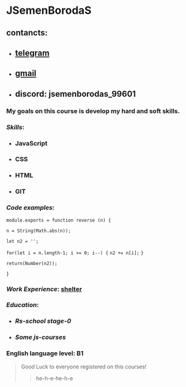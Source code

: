 # JSemenBorodaS
## contancts:
* ## [telegram](t.me/Xisuy)
* ## [gmail](jsemenborodas@gmail.com)
* ## discord: jsemenborodas_99601
### My goals on this course is develop my hard and soft skills.

### **_Skills_**:
* ### JavaScript
* ### CSS
* ### HTML
* ### GIT

### **_Code examples_**:
`module.exports = function reverse (n) {`

  `n = String(Math.abs(n));`

  `let n2 = '';`

  `for(let i = n.length-1; i >= 0; i--) {`
    `n2 += n[i];`
`}`

  `return(Number(n2));`

`}`


### **_Work Experience_**: [shelter](https://jsemenborodas.github.io/shelter-private/shelter/)
### _Education_:
* ### *Rs-school stage-0*
* ### _Some js-courses_

### English language level: **B**1

> Good Luck to everyone registered on this courses!
>> he-h-e-he-h-e